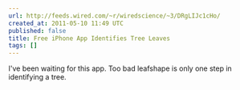 ```yaml
---
url: http://feeds.wired.com/~r/wiredscience/~3/DRgLIJc1cHo/
created_at: 2011-05-10 11:49 UTC
published: false
title: Free iPhone App Identifies Tree Leaves
tags: []
---
```


I've been waiting for this app. Too bad leafshape is only one step in identifying a tree.
